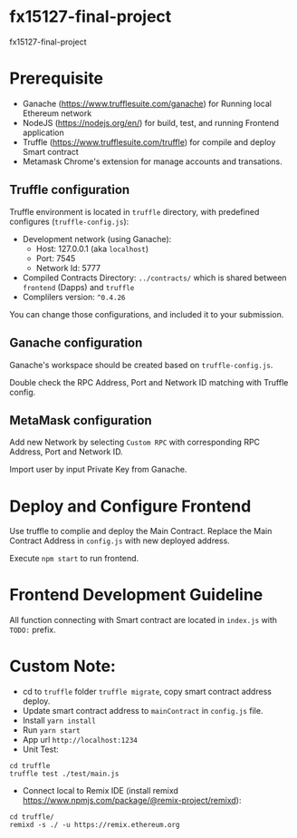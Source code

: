 # fx15127-final-project
fx15127-final-project

# Prerequisite
- Ganache (https://www.trufflesuite.com/ganache) for Running local Ethereum network
- NodeJS (https://nodejs.org/en/) for build, test, and running Frontend application
- Truffle (https://www.trufflesuite.com/truffle) for compile and deploy Smart contract
- Metamask Chrome's extension for manage accounts and transations. 

## Truffle configuration
Truffle environment is located in `truffle` directory, with predefined configures (`truffle-config.js`):
  - Development network (using Ganache):
    - Host: 127.0.0.1 (aka `localhost`)
    - Port: 7545
    - Network Id: 5777
  - Compiled Contracts Directory: `../contracts/` which is shared between `frontend` (Dapps) and `truffle`
  - Complilers version: `^0.4.26`

You can change those configurations, and included it to your submission.

## Ganache configuration

Ganache's workspace should be created based on `truffle-config.js`.

Double check the RPC Address, Port and Network ID matching with Truffle config.

## MetaMask configuration

Add new Network by selecting `Custom RPC` with corresponding RPC Address, Port and Network ID.

Import user by input Private Key from Ganache.

# Deploy and Configure Frontend

Use truffle to complie and deploy the Main Contract.
Replace the Main Contract Address in `config.js` with new deployed address.

Execute `npm start` to run frontend.

# Frontend Development Guideline

All function connecting with Smart contract are located in `index.js` with `TODO:` prefix. 

# Custom Note:
- cd to `truffle` folder `truffle migrate`, copy smart contract address deploy.
- Update smart contract address to `mainContract` in `config.js` file.
- Install `yarn install`
- Run `yarn start`
- App url `http://localhost:1234`
- Unit Test:
```
cd truffle
truffle test ./test/main.js
```
- Connect local to Remix IDE (install remixd https://www.npmjs.com/package/@remix-project/remixd): 
```
cd truffle/
remixd -s ./ -u https://remix.ethereum.org
```

